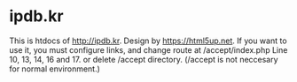 # ipdb.kr
This is htdocs of http://ipdb.kr. Design by https://html5up.net.
If you want to use it, you must configure links, and change route at /accept/index.php Line 10, 13, 14, 16 and 17. or delete /accept directory. (/accept is not neccesary for normal environment.)
